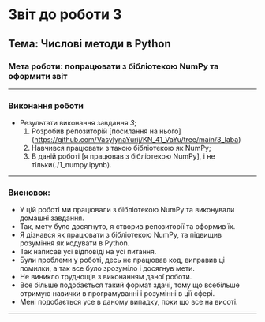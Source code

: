 # Звіт до роботи 3
## Тема: Числові методи в Python
### Мета роботи: попрацювати з бібліотекою NumPy та оформити звіт

---
### Виконання роботи
* Результати виконання завдання *3*;
    1. Розробив репозиторій [посилання на нього] (https://github.com/VasylynaYurij/KN_41_VaYu/tree/main/3_laba)
    1. Навчився працювати з такою бібліотекою як NumPy;
    1. В даній роботі [я працював з бібліотекою NumPy], і не тільки(./1_numpy.ipynb).
   
---
### Висновок:

- У цій роботі ми працювали з бібліотекою NumPy та виконували домашні завдання. 
- Так, мету було досягнуто, я створив репозиторії та оформив їх.
- Я дізнався як працювати з бібліотекою NumPy, та підвищив розуміння як кодувати в Python.
- Так написав усі відповіді на усі питання.
- Були проблеми у роботі, десь не працював код, виправив ці помилки, а так все було зрозуміло і досягнув мети.
- Не виникло труднощів з виконанням даної роботи.
- Все більше подобається такий формат здачі, тому що всебільше отримую навички в програмуванні і розумінні в ції сфері.
- Мені подобається усе в даному випадку, поки що все на висоті.

---